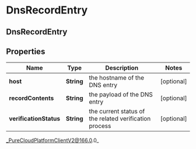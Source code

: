 # DnsRecordEntry

## DnsRecordEntry

## Properties

|Name | Type | Description | Notes|
|------------ | ------------- | ------------- | -------------|
| **host** | **String** | the hostname of the DNS entry | [optional] |
| **recordContents** | **String** | the payload of the DNS entry | [optional] |
| **verificationStatus** | **String** | the current status of the related verification process | [optional] |



_PureCloudPlatformClientV2@166.0.0_
